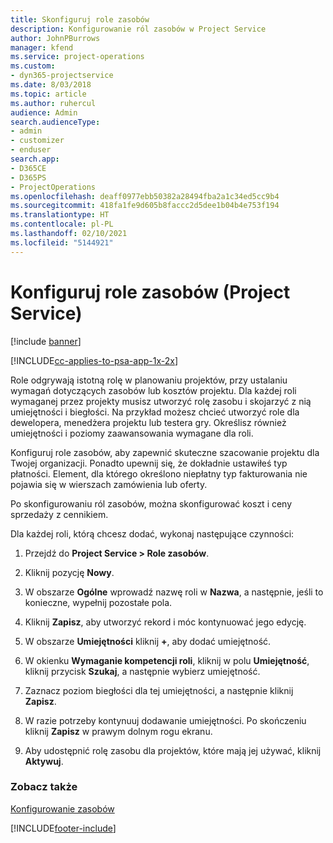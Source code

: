 ```yaml
---
title: Skonfiguruj role zasobów
description: Konfigurowanie ról zasobów w Project Service
author: JohnPBurrows
manager: kfend
ms.service: project-operations
ms.custom:
- dyn365-projectservice
ms.date: 8/03/2018
ms.topic: article
ms.author: ruhercul
audience: Admin
search.audienceType:
- admin
- customizer
- enduser
search.app:
- D365CE
- D365PS
- ProjectOperations
ms.openlocfilehash: deaff0977ebb50382a28494fba2a1c34ed5cc9b4
ms.sourcegitcommit: 418fa1fe9d605b8faccc2d5dee1b04b4e753f194
ms.translationtype: HT
ms.contentlocale: pl-PL
ms.lasthandoff: 02/10/2021
ms.locfileid: "5144921"
---
```

# <a name="configure-resource-roles-project-service"></a>Konfiguruj role zasobów (Project Service)

[!include [banner](../includes/psa-now-project-operations.md)]

[!INCLUDE[cc-applies-to-psa-app-1x-2x](../includes/cc-applies-to-psa-app-1x-2x.md)]

Role odgrywają istotną rolę w planowaniu projektów, przy ustalaniu wymagań dotyczących zasobów lub kosztów projektu. Dla każdej roli wymaganej przez projekty musisz utworzyć rolę zasobu i skojarzyć z nią umiejętności i biegłości. Na przykład możesz chcieć utworzyć role dla dewelopera, menedżera projektu lub testera gry. Określisz również umiejętności i poziomy zaawansowania wymagane dla roli.  
  
 Konfiguruj role zasobów, aby zapewnić skuteczne szacowanie projektu dla Twojej organizacji.  Ponadto upewnij się, że dokładnie ustawiłeś typ płatności. Element, dla którego określono niepłatny typ fakturowania nie pojawia się w wierszach zamówienia lub oferty.  
  
 Po skonfigurowaniu ról zasobów, można skonfigurować koszt i ceny sprzedaży z cennikiem.  
  
 Dla każdej roli, którą chcesz dodać, wykonaj następujące czynności:  
  
1.  Przejdź do **Project Service > Role zasobów**.  
  
2.  Kliknij pozycję **Nowy**.  
  
3.  W obszarze **Ogólne** wprowadź nazwę roli w **Nazwa**, a następnie, jeśli to konieczne, wypełnij pozostałe pola.  
  
4.  Kliknij **Zapisz**, aby utworzyć rekord i móc kontynuować jego edycję.  
  
5.  W obszarze **Umiejętności** kliknij **+**, aby dodać umiejętność.  
  
6.  W okienku **Wymaganie kompetencji roli**, kliknij w polu **Umiejętność**, kliknij przycisk **Szukaj**, a następnie wybierz umiejętność.  
  
7.  Zaznacz poziom biegłości dla tej umiejętności, a następnie kliknij **Zapisz**.  
  
8.  W razie potrzeby kontynuuj dodawanie umiejętności. Po skończeniu kliknij **Zapisz** w prawym dolnym rogu ekranu.  
  
9. Aby udostępnić rolę zasobu dla projektów, które mają jej używać, kliknij **Aktywuj**.  
  
### <a name="see-also"></a>Zobacz także  
 [Konfigurowanie zasobów](../psa/set-up-resources.md)


[!INCLUDE[footer-include](../includes/footer-banner.md)]